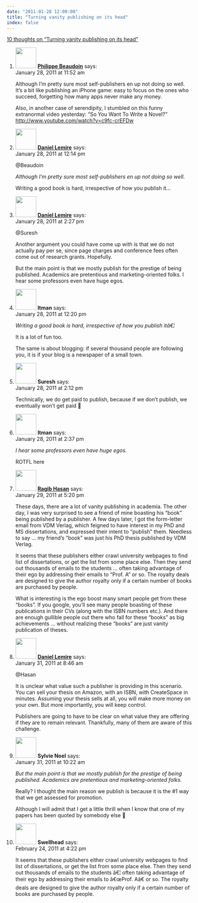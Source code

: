 ```yaml
---
date: "2011-01-28 12:00:00"
title: "Turning vanity publishing on its head"
index: false
---
```


[10 thoughts on &ldquo;Turning vanity publishing on its head&rdquo;](/lemire/blog/2011/01-28-turning-vanity-publishing-on-its-head)

<ol class="comment-list">
<li id="comment-54168" class="comment even thread-even depth-1">
<div class="comment-author vcard">
<img alt src="https://secure.gravatar.com/avatar/5dd2c5b46b528a1db0482f280670a84b?s=56&#038;d=mm&#038;r=g" srcset="https://secure.gravatar.com/avatar/5dd2c5b46b528a1db0482f280670a84b?s=112&#038;d=mm&#038;r=g 2x" class="avatar avatar-56 photo" height="56" width="56" decoding="async" /> <b class="fn"><a href="https://plus.google.com/+PhilippeBeaudoin" class="url" rel="ugc external nofollow">Philippe Beaudoin</a></b> <span class="says">says:</span> </div>
<div class="comment-metadata"><time datetime="2011-01-28T11:52:24+00:00">January 28, 2011 at 11:52 am</time></a> </div>
<div class="comment-content">
<p>Although I&rsquo;m pretty sure most self-publishers en up not doing so well. It&rsquo;s a bit like publishing an iPhone game: easy to focus on the ones who succeed, forgetting how many apps never make any money.</p>
<p>Also, in another case of serendipity, I stumbled on this funny extranormal video yesterday: &ldquo;So You Want To Write a Novel?&rdquo; <a href="https://www.youtube.com/watch?v=c9fc-crEFDw" rel="nofollow ugc">http://www.youtube.com/watch?v=c9fc-crEFDw</a></p>
</div>
</li>
<li id="comment-54169" class="comment byuser comment-author-lemire bypostauthor odd alt thread-odd thread-alt depth-1">
<div class="comment-author vcard">
<img alt src="https://secure.gravatar.com/avatar/2ca999bef9535950f5b84281a4dab006?s=56&#038;d=mm&#038;r=g" srcset="https://secure.gravatar.com/avatar/2ca999bef9535950f5b84281a4dab006?s=112&#038;d=mm&#038;r=g 2x" class="avatar avatar-56 photo" height="56" width="56" decoding="async" /> <b class="fn"><a href="https://lemire.me/blog/" class="url" rel="ugc">Daniel Lemire</a></b> <span class="says">says:</span> </div>
<div class="comment-metadata"><time datetime="2011-01-28T12:14:18+00:00">January 28, 2011 at 12:14 pm</time></a> </div>
<div class="comment-content">
<p>@Beaudoin</p>
<p><em>Although I&rsquo;m pretty sure most self-publishers en up not doing so well.</em></p>
<p>Writing a good book is hard, irrespective of how you publish it&#8230;</p>
</div>
</li>
<li id="comment-54172" class="comment byuser comment-author-lemire bypostauthor even thread-even depth-1">
<div class="comment-author vcard">
<img alt src="https://secure.gravatar.com/avatar/2ca999bef9535950f5b84281a4dab006?s=56&#038;d=mm&#038;r=g" srcset="https://secure.gravatar.com/avatar/2ca999bef9535950f5b84281a4dab006?s=112&#038;d=mm&#038;r=g 2x" class="avatar avatar-56 photo" height="56" width="56" loading="lazy" decoding="async" /> <b class="fn"><a href="https://lemire.me/blog/" class="url" rel="ugc">Daniel Lemire</a></b> <span class="says">says:</span> </div>
<div class="comment-metadata"><time datetime="2011-01-28T14:27:56+00:00">January 28, 2011 at 2:27 pm</time></a> </div>
<div class="comment-content">
<p>@Suresh</p>
<p>Another argument you could have come up with is that we do not actually pay per se, since page charges and conference fees often come out of research grants. Hopefully.</p>
<p>But the main point is that we mostly publish for the prestige of being published. Academics are pretentious and marketing-oriented folks. I hear some professors even have huge egos.</p>
</div>
</li>
<li id="comment-54170" class="comment odd alt thread-odd thread-alt depth-1">
<div class="comment-author vcard">
<img alt src="https://secure.gravatar.com/avatar/cdbd04afdb5401d1cbbd390416f3c1e3?s=56&#038;d=mm&#038;r=g" srcset="https://secure.gravatar.com/avatar/cdbd04afdb5401d1cbbd390416f3c1e3?s=112&#038;d=mm&#038;r=g 2x" class="avatar avatar-56 photo" height="56" width="56" loading="lazy" decoding="async" /> <b class="fn">Itman</b> <span class="says">says:</span> </div>
<div class="comment-metadata"><time datetime="2011-01-28T12:20:48+00:00">January 28, 2011 at 12:20 pm</time></a> </div>
<div class="comment-content">
<p><i>Writing a good book is hard, irrespective of how you publish itâ€¦</i></p>
<p>It is a lot of fun too. </p>
<p>The same is about blogging: if several thousand people are following you, it is if your blog is a newspaper of a small town.</p>
</div>
</li>
<li id="comment-54171" class="comment even thread-even depth-1">
<div class="comment-author vcard">
<img alt src="https://secure.gravatar.com/avatar/6537c0a681d22d4a3f7bf4ce7d209a0f?s=56&#038;d=mm&#038;r=g" srcset="https://secure.gravatar.com/avatar/6537c0a681d22d4a3f7bf4ce7d209a0f?s=112&#038;d=mm&#038;r=g 2x" class="avatar avatar-56 photo" height="56" width="56" loading="lazy" decoding="async" /> <b class="fn">Suresh</b> <span class="says">says:</span> </div>
<div class="comment-metadata"><time datetime="2011-01-28T14:12:12+00:00">January 28, 2011 at 2:12 pm</time></a> </div>
<div class="comment-content">
<p>Technically, we do get paid to publish, because if we don&rsquo;t publish, we eventually won&rsquo;t get paid 🙂</p>
</div>
</li>
<li id="comment-54173" class="comment odd alt thread-odd thread-alt depth-1">
<div class="comment-author vcard">
<img alt src="https://secure.gravatar.com/avatar/cdbd04afdb5401d1cbbd390416f3c1e3?s=56&#038;d=mm&#038;r=g" srcset="https://secure.gravatar.com/avatar/cdbd04afdb5401d1cbbd390416f3c1e3?s=112&#038;d=mm&#038;r=g 2x" class="avatar avatar-56 photo" height="56" width="56" loading="lazy" decoding="async" /> <b class="fn">Itman</b> <span class="says">says:</span> </div>
<div class="comment-metadata"><time datetime="2011-01-28T14:37:58+00:00">January 28, 2011 at 2:37 pm</time></a> </div>
<div class="comment-content">
<p><i>I hear some professors even have huge egos.</i></p>
<p>ROTFL here</p>
</div>
</li>
<li id="comment-54175" class="comment even thread-even depth-1">
<div class="comment-author vcard">
<img alt src="https://secure.gravatar.com/avatar/0e49dee4f75542039bef9bdc8eeb09e3?s=56&#038;d=mm&#038;r=g" srcset="https://secure.gravatar.com/avatar/0e49dee4f75542039bef9bdc8eeb09e3?s=112&#038;d=mm&#038;r=g 2x" class="avatar avatar-56 photo" height="56" width="56" loading="lazy" decoding="async" /> <b class="fn"><a href="http://www.ragibhasan.com" class="url" rel="ugc external nofollow">Ragib Hasan</a></b> <span class="says">says:</span> </div>
<div class="comment-metadata"><time datetime="2011-01-29T17:20:08+00:00">January 29, 2011 at 5:20 pm</time></a> </div>
<div class="comment-content">
<p>These days, there are a lot of vanity publishing in academia. The other day, I was very surprised to see a friend of mine boasting his &ldquo;book&rdquo; being published by a publisher. A few days later, I got the form-letter email from VDM Verlag, which feigned to have interest in my PhD and MS dissertations, and expressed their intent to &ldquo;publish&rdquo; them. Needless to say &#8230; my friend&rsquo;s &ldquo;book&rdquo; was just his PhD thesis published by VDM Verlag.</p>
<p>It seems that these publishers either crawl university webpages to find list of dissertations, or get the list from some place else. Then they send out thousands of emails to the students &#8230; often taking advantage of their ego by addressing their emails to &ldquo;Prof. A&rdquo; or so. The royalty deals are designed to give the author royalty only if a certain number of books are purchased by people.</p>
<p>What is interesting is the ego boost many smart people get from these &ldquo;books&rdquo;. If you google, you&rsquo;ll see many people boasting of these publications in their CVs (along with the ISBN numbers etc.). And there are enough gullible people out there who fall for these &ldquo;books&rdquo; as big achievements &#8230; without realizing these &ldquo;books&rdquo; are just vanity publication of theses.</p>
</div>
</li>
<li id="comment-54178" class="comment odd alt thread-odd thread-alt depth-1">
<div class="comment-author vcard">
<img alt src="https://secure.gravatar.com/avatar/4b736113aa1557b9a110b5123d81d5f6?s=56&#038;d=mm&#038;r=g" srcset="https://secure.gravatar.com/avatar/4b736113aa1557b9a110b5123d81d5f6?s=112&#038;d=mm&#038;r=g 2x" class="avatar avatar-56 photo" height="56" width="56" loading="lazy" decoding="async" /> <b class="fn"><a href="https://lemire.me/blog/" class="url" rel="ugc">Daniel Lemire</a></b> <span class="says">says:</span> </div>
<div class="comment-metadata"><time datetime="2011-01-31T08:46:16+00:00">January 31, 2011 at 8:46 am</time></a> </div>
<div class="comment-content">
<p>@Hasan</p>
<p>It is unclear what value such a publisher is providing in this scenario. You can sell your thesis on Amazon, with an ISBN, with CreateSpace in minutes. Assuming your thesis sells at all, you will make more money on your own. But more importantly, you will keep control.</p>
<p>Publishers are going to have to be clear on what value they are offering if they are to remain relevant. Thankfully, many of them are aware of this challenge.</p>
</div>
</li>
<li id="comment-54180" class="comment even thread-even depth-1">
<div class="comment-author vcard">
<img alt src="https://secure.gravatar.com/avatar/ed7e4cf9e8ba22e8a8f7e4e01e036708?s=56&#038;d=mm&#038;r=g" srcset="https://secure.gravatar.com/avatar/ed7e4cf9e8ba22e8a8f7e4e01e036708?s=112&#038;d=mm&#038;r=g 2x" class="avatar avatar-56 photo" height="56" width="56" loading="lazy" decoding="async" /> <b class="fn">Sylvie Noel</b> <span class="says">says:</span> </div>
<div class="comment-metadata"><time datetime="2011-01-31T10:22:09+00:00">January 31, 2011 at 10:22 am</time></a> </div>
<div class="comment-content">
<p><i>But the main point is that we mostly publish for the prestige of being published. Academics are pretentious and marketing-oriented folks.</i></p>
<p>Really? I thought the main reason we publish is because it is the #1 way that we get assessed for promotion. </p>
<p>Although I will admit that I get a little thrill when I know that one of my papers has been quoted by somebody else 🙂</p>
</div>
</li>
<li id="comment-54231" class="comment odd alt thread-odd thread-alt depth-1">
<div class="comment-author vcard">
<img alt src="https://secure.gravatar.com/avatar/a4132093a3358f4d90594774665fa719?s=56&#038;d=mm&#038;r=g" srcset="https://secure.gravatar.com/avatar/a4132093a3358f4d90594774665fa719?s=112&#038;d=mm&#038;r=g 2x" class="avatar avatar-56 photo" height="56" width="56" loading="lazy" decoding="async" /> <b class="fn">Swellhead</b> <span class="says">says:</span> </div>
<div class="comment-metadata"><time datetime="2011-02-24T16:22:39+00:00">February 24, 2011 at 4:22 pm</time></a> </div>
<div class="comment-content">
<p>It seems that these publishers either crawl university webpages to find list of dissertations, or get the list from some place else. Then they send out thousands of emails to the students â€¦ often taking advantage of their ego by addressing their emails to â€œProf. Aâ€ or so. The royalty deals are designed to give the author royalty only if a certain number of books are purchased by people.</p>
</div>
</li>
</ol>
